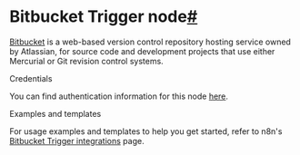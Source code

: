 [](https://github.com/n8n-io/n8n-docs/edit/main/docs/integrations/builtin/trigger-nodes/n8n-nodes-base.bitbuckettrigger.md "Edit this page")

# Bitbucket Trigger node[#](#bitbucket-trigger-node "Permanent link")

[Bitbucket](https://bitbucket.org/) is a web-based version control repository hosting service owned by Atlassian, for source code and development projects that use either Mercurial or Git revision control systems.

Credentials

You can find authentication information for this node [here](../../credentials/bitbucket/).

Examples and templates

For usage examples and templates to help you get started, refer to n8n's [Bitbucket Trigger integrations](https://n8n.io/integrations/bitbucket-trigger/) page.